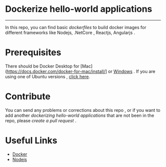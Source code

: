 # Dockerize hello-world applications 
***
In this repo, you can find basic  *dockerfiles* to build docker images for different frameworks like Nodejs, .NetCore , Reactjs, Angularjs . 

# Prerequisites
There should be Docker Desktop for [Mac](https://docs.docker.com/docker-for-mac/install/] or [Windows](https://docs.docker.com/docker-for-windows/install/) . If you are using one of Ubuntu versions , [click here](https://docs.docker.com/install/linux/docker-ce/ubuntu/).
 
 # Contribute
 You can send any problems or corrections about this repo , or if you want to add another *dockerizing hello-world applications* that are not been in the repo, please *create a pull request* . 

# Useful Links
- [Docker](https://docs.docker.com/engine/reference/commandline/docker/)
- [Nodejs](https://nodejs.org/de/docs/guides/nodejs-docker-webapp/)

